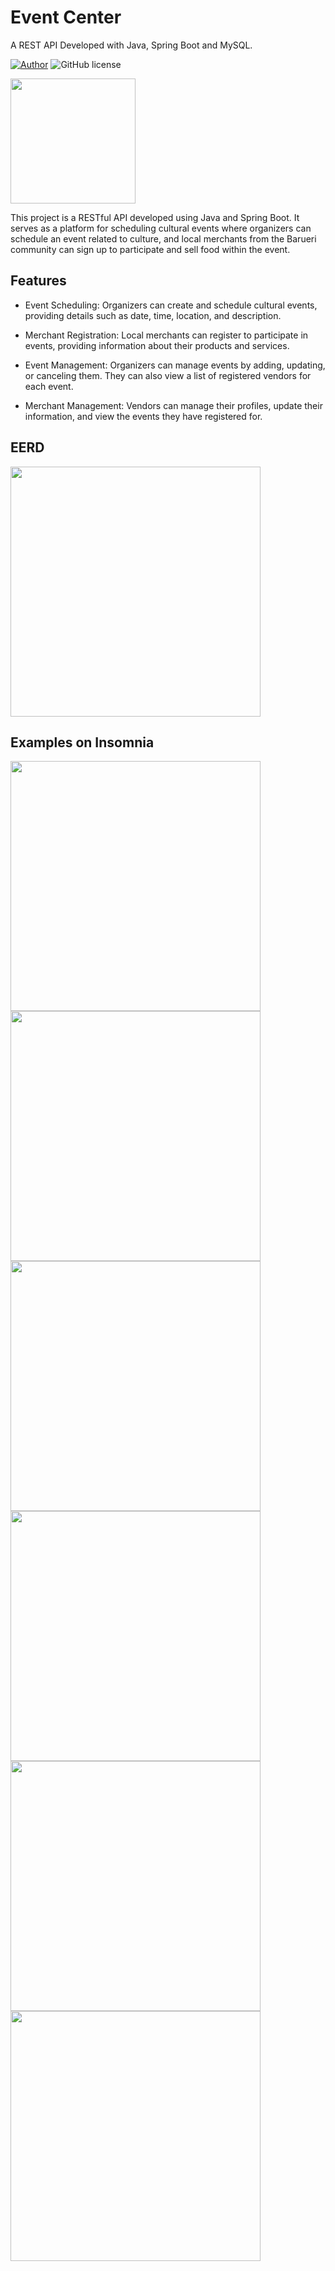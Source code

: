# Event Center
A REST API Developed with Java, Spring Boot and MySQL.

[![Author](http://img.shields.io/badge/author-@Cardosojl-blue.svg)](https://www.linkedin.com/in/jorge-luiz-cardoso-215914235/) ![GitHub license](https://img.shields.io/github/license/maitraysuthar/rest-api-nodejs-mongodb.svg)

<img src="https://lh3.googleusercontent.com/pw/AP1GczNi70wQVR8BBAIQQmxvgEDyViqt8qEPBv4fWzHcMFW20CX126GOhdqk6yZzqqRm6YlNGcAudKbG43I88YxZlg7UbxQCPUCAYBzta5-fF77ced9GfACUndV7xvvlvHaJmWf2eT_SxXT6lZtcBlpLcMDC=w1000-h796-s-no?authuser=1" width="200px" />

This project is a RESTful API developed using Java and Spring Boot. It serves as a platform for scheduling cultural events where organizers can schedule an event related to culture, and local merchants from the Barueri community can sign up to participate and sell food within the event.


## Features
+ Event Scheduling: Organizers can create and schedule cultural events, providing details such as date, time, location, and description.
  
+ Merchant Registration: Local merchants can register to participate in events, providing information about their products and services.

+ Event Management: Organizers can manage events by adding, updating, or canceling them. They can also view a list of registered vendors for each event.

+ Merchant Management: Vendors can manage their profiles, update their information, and view the events they have registered for.

## EERD

<img src="https://lh3.googleusercontent.com/pw/AP1GczPyYu6LfxtASCW-SFfMDBUr3Xcid7FLUJI2ySlNnyemMJIfUIkoPVSgx0hBhA7NlOcCEN9mFNisMQS5lV3M4Z84-Ff_rABYMSpo7v3mxqoKmqiWdYvk2GHWufHvOSvBHrBzLxaXQEH-qCzHySXoGCEO=w938-h803-s-no?authuser=1" width="400px" />

## Examples on Insomnia
<div style="display: inline">
<img src="https://lh3.googleusercontent.com/pw/AP1GczOMREwFupnXwFCUHSJXsUqfQNtjj4sS1e32JQajtLItC2fNKqG4a7XNtfK3eeAT7Nh8iYZ6ngQ5YZwd0rf4e1i3RmnL_d8ueK-YgS-N2cAeTML7JMDBxHflsTPCtazZH6Gl3R4FHpGEH31heJ1UOK5G=w1759-h864-s-no?authuser=1" width="400px" />
<img src="https://lh3.googleusercontent.com/pw/AP1GczOz4hS_j2WTu5LKN0ScbkL74cmY7SX8i9rYTNgeK0mn3y1cNwdK-naQXVNUs_8fY3JbxEOLthHXl-uIyAa1YaEPRxgtrZK7-w0lFj-DY33xdory-zvBmWqKLQnlqaSmDRbViFvw2z8mgS198zyy1279=w1601-h788-s-no?authuser=1" width="400px" />  
</div>
<div style="display: inline">
<img src="https://lh3.googleusercontent.com/pw/AP1GczMTVJgaDjN4a01ULPp4mSmMMIWgb9NKEbfu-ciOfcg2KjB5SMto36WppdpeIcRvMKR4HSQA6UeN55HRID0hSlF55WJGvGpAFmDjCpktO8cMA6bSu23ah6EFV5YUAvOsmhrzHtvYk1-N55kW53b-F5gv=w1599-h785-s-no?authuser=1" width="400px" />
<img src="https://lh3.googleusercontent.com/pw/AP1GczMDolA84pK146wHpBnJhmh5cq1HrA9VTlorO_y1zR-NwqG98XQaRN-4UpLo1wjvZINEZbUnjKBlpFRuBo_5CZ26oZ0QmFUSTIHmIVpwhrUgho0m8VUYTY_29xS0nBx5tT3S1_bFiubtmeV29xcVe1av=w1598-h789-s-no?authuser=1" width="400px" />  
</div>
<div style="display: inline">
<img src="https://lh3.googleusercontent.com/pw/AP1GczOtEJdDzdF6Rohar6w1YxZASwPB2hyOVFX6FGyY9SA5NRjfg2KvtDIAyqyxqpL-vdSWPwofzN4GDzDJmg3NokwTbREgKFNZ3YdT_IjYov2YSWHD3Lt48TKGw40RfHHM1pM3xP1yIDQReh5xFzM77KFY=w1602-h791-s-no?authuser=1" width="400px" />
<img src="https://lh3.googleusercontent.com/pw/AP1GczN-vwYG6A4FUgMytcdBKQN1u34hH3V8_7XTUxCk2j1jQPsLenEzK8weaaCDRTcS2QZfXuOGPM9rUj0GNEZtHurhmVHbpMxOVBaGs1VV_WwUuD7cJrpJ4MLgd6FyZbpfJ_V6e3knQwDlRHNzAesqjMrI=w1602-h783-s-no?authuser=1" width="400px" />  
</div>

